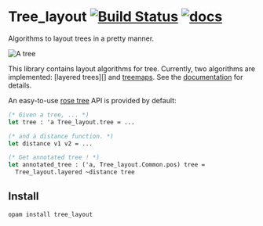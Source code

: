 # Tree_layout [![Build Status](https://travis-ci.org/Drup/tree_layout.svg?branch=master)](https://travis-ci.org/Drup/tree_layout) [![docs](https://img.shields.io/badge/doc-online-blue.svg)][doc]

Algorithms to layout trees in a pretty manner.

![A tree](https://drup.github.io/tree_layout/layered_tree.svg)

This library contains layout algorithms for tree. 
Currently, two algorithms are implemented: [layered trees][] and [treemaps][].
See the [documentation][doc] for details.

An easy-to-use [rose tree][rose] API is provided by default:

```ocaml
(* Given a tree, ... *)
let tree : 'a Tree_layout.tree = ...

(* and a distance function. *)
let distance v1 v2 = ...

(* Get annotated tree ! *)
let annotated_tree : ('a, Tree_layout.Common.pos) tree =
  Tree_layout.layered ~distance tree
```

## Install

```
opam install tree_layout
```

[layered_trees]: https://en.wikipedia.org/wiki/Layered_graph_drawing
[treemaps]: https://en.wikipedia.org/wiki/Treemapping
[doc]: https://drup.github.io/tree_layout/dev/
[rose]: https://en.wikipedia.org/wiki/Rose_tree
